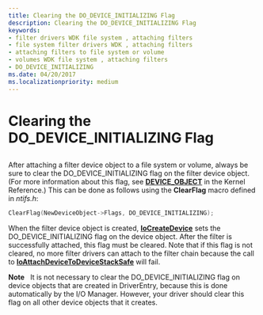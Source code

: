 ```yaml
---
title: Clearing the DO_DEVICE_INITIALIZING Flag
description: Clearing the DO_DEVICE_INITIALIZING Flag
keywords:
- filter drivers WDK file system , attaching filters
- file system filter drivers WDK , attaching filters
- attaching filters to file system or volume
- volumes WDK file system , attaching filters
- DO_DEVICE_INITIALIZING
ms.date: 04/20/2017
ms.localizationpriority: medium
---
```


# Clearing the DO\_DEVICE\_INITIALIZING Flag


## <span id="ddk_clearing_the_do_device_initializing_flag_if"></span><span id="DDK_CLEARING_THE_DO_DEVICE_INITIALIZING_FLAG_IF"></span>


After attaching a filter device object to a file system or volume, always be sure to clear the DO\_DEVICE\_INITIALIZING flag on the filter device object. (For more information about this flag, see [**DEVICE\_OBJECT**](/windows-hardware/drivers/ddi/wdm/ns-wdm-_device_object) in the Kernel Reference.) This can be done as follows using the **ClearFlag** macro defined in *ntifs.h*:

```cpp
ClearFlag(NewDeviceObject->Flags, DO_DEVICE_INITIALIZING);
```

When the filter device object is created, [**IoCreateDevice**](/windows-hardware/drivers/ddi/wdm/nf-wdm-iocreatedevice) sets the DO\_DEVICE\_INITIALIZING flag on the device object. After the filter is successfully attached, this flag must be cleared. Note that if this flag is not cleared, no more filter drivers can attach to the filter chain because the call to [**IoAttachDeviceToDeviceStackSafe**](/windows-hardware/drivers/ddi/ntddk/nf-ntddk-ioattachdevicetodevicestacksafe) will fail.

**Note**   It is not necessary to clear the DO\_DEVICE\_INITIALIZING flag on device objects that are created in DriverEntry, because this is done automatically by the I/O Manager. However, your driver should clear this flag on all other device objects that it creates.

 

 

